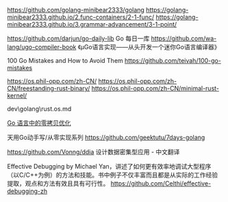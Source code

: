 

https://github.com/golang-minibear2333/golang
https://golang-minibear2333.github.io/2.func-containers/2-1-func/
https://golang-minibear2333.github.io/3.grammar-advancement/3-1-point/


https://github.com/darjun/go-daily-lib
Go 每日一库
https://github.com/wa-lang/ugo-compiler-book
《µGo语言实现——从头开发一个迷你Go语言编译器》

100 Go Mistakes and How to Avoid Them
https://github.com/teivah/100-go-mistakes

https://os.phil-opp.com/zh-CN/
https://os.phil-opp.com/zh-CN/freestanding-rust-binary/
https://os.phil-opp.com/zh-CN/minimal-rust-kernel/

dev\golang\rust.os.md

[Go 语言中的零拷贝优化](https://segmentfault.com/a/1190000040160235)

天用Go动手写/从零实现系列
https://github.com/geektutu/7days-golang

https://github.com/Vonng/ddia
设计数据密集型应用 - 中文翻译

Effective Debugging by Michael Yan，讲述了如何更有效率地调试大型程序（以C/C++为例）的方法和技能。书中例子不仅丰富而且都是从实际的工作经验提取，观点和方法有效且具有可行性。
https://github.com/Celthi/effective-debugging-zh
